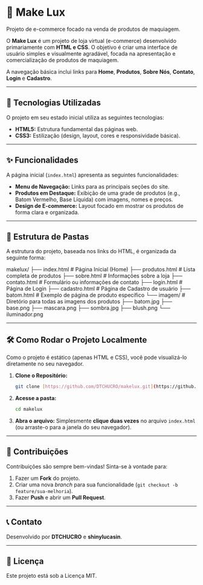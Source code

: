# 💄 Make Lux

Projeto de e-commerce focado na venda de produtos de maquiagem.

O **Make Lux** é um projeto de loja virtual (e-commerce) desenvolvido primariamente com **HTML e CSS**. O objetivo é criar uma interface de usuário simples e visualmente agradável, focada na apresentação e comercialização de produtos de maquiagem.

A navegação básica inclui links para **Home**, **Produtos**, **Sobre Nós**, **Contato**, **Login** e **Cadastro**.

---

## 🚀 Tecnologias Utilizadas

O projeto em seu estado inicial utiliza as seguintes tecnologias:

* **HTML5:** Estrutura fundamental das páginas web.
* **CSS3:** Estilização (design, layout, cores e responsividade básica).

---

## ✨ Funcionalidades

A página inicial (`index.html`) apresenta as seguintes funcionalidades:

* **Menu de Navegação:** Links para as principais seções do site.
* **Produtos em Destaque:** Exibição de uma grade de produtos (e.g., Batom Vermelho, Base Líquida) com imagens, nomes e preços.
* **Design de E-commerce:** Layout focado em mostrar os produtos de forma clara e organizada.

---

## 📂 Estrutura de Pastas

A estrutura do projeto, baseada nos links do HTML, é organizada da seguinte forma:


makelux/
├── index.html          \# Página Inicial (Home)
├── produtos.html       \# Lista completa de produtos
├── sobre.html          \# Informações sobre a loja
├── contato.html        \# Formulário ou informações de contato
├── login.html          \# Página de Login
├── cadastro.html       \# Página de Cadastro de usuário
├── batom.html          \# Exemplo de página de produto específico
└── imagem/             \# Diretório para todas as imagens dos produtos
├── batom.jpg
├── base.png
├── mascara.png
├── sombra.jpg
├── blush.png
└── iluminador.png


---

## 🛠 Como Rodar o Projeto Localmente

Como o projeto é estático (apenas HTML e CSS), você pode visualizá-lo diretamente no seu navegador.

1.  **Clone o Repositório:**
    ```bash
    git clone [https://github.com/DTCHUCRO/makelux.git](https://github.com/DTCHUCRO/makelux.git)
    ```

2.  **Acesse a pasta:**
    ```bash
    cd makelux
    ```

3.  **Abra o arquivo:**
    Simplesmente **clique duas vezes** no arquivo `index.html` (ou arraste-o para a janela do seu navegador).

---

## 🤝 Contribuições

Contribuições são sempre bem-vindas! Sinta-se à vontade para:

1.  Fazer um **Fork** do projeto.
2.  Criar uma nova *branch* para sua funcionalidade (`git checkout -b feature/sua-melhoria`).
3.  Fazer **Push** e abrir um **Pull Request**.

---

## 📞 Contato

Desenvolvido por **DTCHUCRO** e **shinylucasin**.

---

## 📝 Licença

Este projeto está sob a Licença MIT.
````
